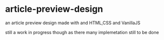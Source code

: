# article-preview-design
an article preview design made with and HTML,CSS and VanillaJS


still a work in progress though as there many implemetation still to be done
